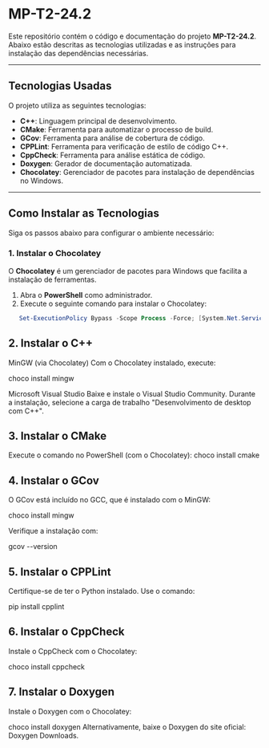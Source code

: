 # MP-T2-24.2

Este repositório contém o código e documentação do projeto **MP-T2-24.2**.  
Abaixo estão descritas as tecnologias utilizadas e as instruções para instalação das dependências necessárias.

---

## Tecnologias Usadas

O projeto utiliza as seguintes tecnologias:

- **C++**: Linguagem principal de desenvolvimento.
- **CMake**: Ferramenta para automatizar o processo de build.
- **GCov**: Ferramenta para análise de cobertura de código.
- **CPPLint**: Ferramenta para verificação de estilo de código C++.
- **CppCheck**: Ferramenta para análise estática de código.
- **Doxygen**: Gerador de documentação automatizada.
- **Chocolatey**: Gerenciador de pacotes para instalação de dependências no Windows.

---

## Como Instalar as Tecnologias

Siga os passos abaixo para configurar o ambiente necessário:

### 1. Instalar o Chocolatey
O **Chocolatey** é um gerenciador de pacotes para Windows que facilita a instalação de ferramentas.

1. Abra o **PowerShell** como administrador.
2. Execute o seguinte comando para instalar o Chocolatey:
```powershell
   Set-ExecutionPolicy Bypass -Scope Process -Force; [System.Net.ServicePointManager]::SecurityProtocol = [System.Net.SecurityProtocolType]::Tls12; iex ((New-Object System.Net.WebClient).DownloadString('https://community.chocolatey.org/install.ps1'))
```

## 2. Instalar o C++
MinGW (via Chocolatey)
Com o Chocolatey instalado, execute:


choco install mingw

Microsoft Visual Studio
Baixe e instale o Visual Studio Community.
Durante a instalação, selecione a carga de trabalho "Desenvolvimento de desktop com C++".

## 3. Instalar o CMake
Execute o comando no PowerShell (com o Chocolatey):
choco install cmake

## 4. Instalar o GCov
O GCov está incluído no GCC, que é instalado com o MinGW:



choco install mingw

Verifique a instalação com:

gcov --version
## 5. Instalar o CPPLint
Certifique-se de ter o Python instalado.
Use o comando:


pip install cpplint
## 6. Instalar o CppCheck
Instale o CppCheck com o Chocolatey:



choco install cppcheck
## 7. Instalar o Doxygen
Instale o Doxygen com o Chocolatey:



choco install doxygen
Alternativamente, baixe o Doxygen do site oficial: Doxygen Downloads.